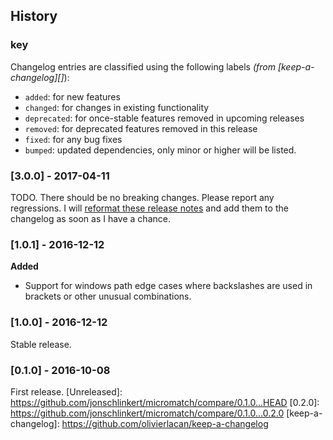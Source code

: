 ## History
### key
Changelog entries are classified using the following labels _(from [keep-a-changelog][]_):
- `added`: for new features
- `changed`: for changes in existing functionality
- `deprecated`: for once-stable features removed in upcoming releases
- `removed`: for deprecated features removed in this release
- `fixed`: for any bug fixes
- `bumped`: updated dependencies, only minor or higher will be listed.
### [3.0.0] - 2017-04-11
TODO. There should be no breaking changes. Please report any regressions. I will [reformat these release notes](https://github.com/micromatch/micromatch/pull/76) and add them to the changelog as soon as I have a chance. 
### [1.0.1] - 2016-12-12
**Added**
- Support for windows path edge cases where backslashes are used in brackets or other unusual combinations.
### [1.0.0] - 2016-12-12
Stable release.
### [0.1.0] - 2016-10-08
First release.
[Unreleased]: https://github.com/jonschlinkert/micromatch/compare/0.1.0...HEAD
[0.2.0]: https://github.com/jonschlinkert/micromatch/compare/0.1.0...0.2.0
[keep-a-changelog]: https://github.com/olivierlacan/keep-a-changelog

